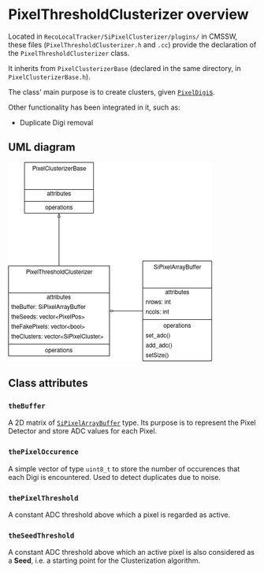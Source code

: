 # PixelThresholdClusterizer overview

Located in `RecoLocalTracker/SiPixelClusterizer/plugins/` in CMSSW, these files
(`PixelThresholdClusterizer.h` and `.cc`) provide the declaration of the 
`PixelThresholdClusterizer` class.

It inherits from `PixelClusterizerBase` (declared in the same directory, in
`PixelClusterizerBase.h`).

The class' main purpose is to create clusters, given [`PixelDigi`s](PixelDigi-overview.md).

Other functionality has been integrated in it, such as:

- Duplicate Digi removal

## UML diagram

![UML(?) diagram of the classes related to `PixelThresholdClusterizer`](img/uml_PixelThresholdClusterizer.png)

## Class attributes

### `theBuffer`

A 2D matrix of [`SiPixelArrayBuffer`](SiPixelArrayBuffer-overview.md) type. Its purpose is to represent the Pixel
Detector and store ADC values for each Pixel.

### `thePixelOccurence`

A simple vector of type `uint8_t` to store the number of occurences that each
Digi is encountered. Used to detect duplicates due to noise. 

### `thePixelThreshold`

A constant ADC threshold above which a pixel is regarded as active. 

### `theSeedThreshold`

A constant ADC threshold above which an active pixel is also considered as a **Seed**,
i.e. a starting point for the Clusterization algorithm.
